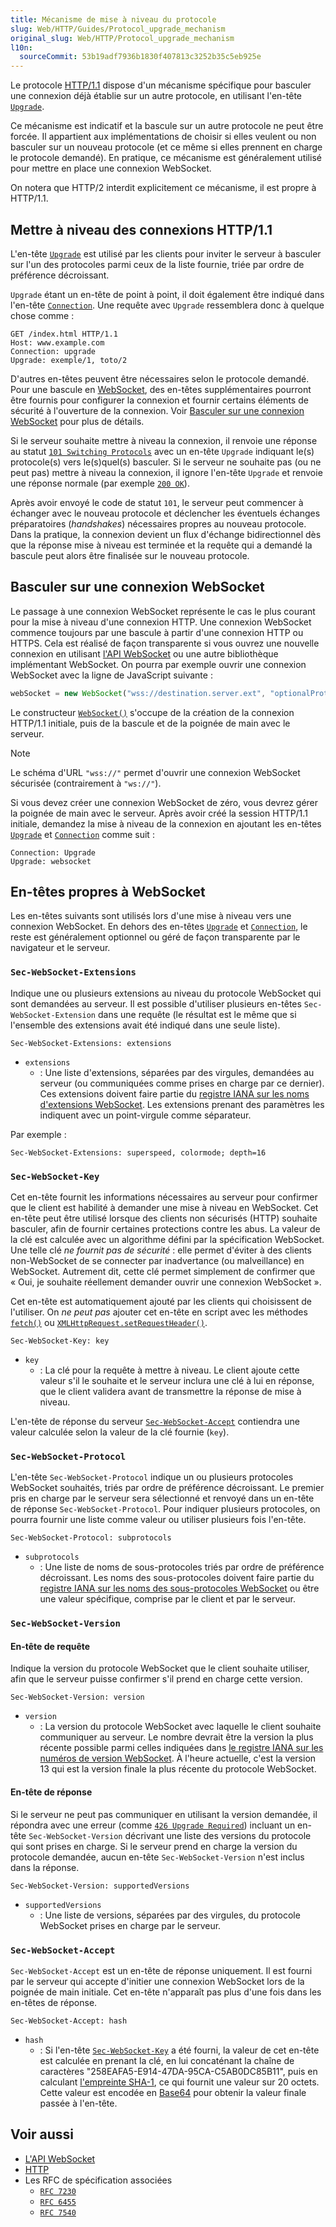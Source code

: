 ```yaml
---
title: Mécanisme de mise à niveau du protocole
slug: Web/HTTP/Guides/Protocol_upgrade_mechanism
original_slug: Web/HTTP/Protocol_upgrade_mechanism
l10n:
  sourceCommit: 53b19adf7936b1830f407813c3252b35c5eb925e
---
```


Le protocole [HTTP/1.1](/fr/docs/Web/HTTP) dispose d'un mécanisme spécifique pour basculer une connexion déjà établie sur un autre protocole, en utilisant l'en-tête [`Upgrade`](/fr/docs/Web/HTTP/Headers/Upgrade).

Ce mécanisme est indicatif et la bascule sur un autre protocole ne peut être forcée. Il appartient aux implémentations de choisir si elles veulent ou non basculer sur un nouveau protocole (et ce même si elles prennent en charge le protocole demandé). En pratique, ce mécanisme est généralement utilisé pour mettre en place une connexion WebSocket.

On notera que HTTP/2 interdit explicitement ce mécanisme, il est propre à HTTP/1.1.

## Mettre à niveau des connexions HTTP/1.1

L'en-tête [`Upgrade`](/fr/docs/Web/HTTP/Headers/Upgrade) est utilisé par les clients pour inviter le serveur à basculer sur l'un des protocoles parmi ceux de la liste fournie, triée par ordre de préférence décroissant.

`Upgrade` étant un en-tête de point à point, il doit également être indiqué dans l'en-tête [`Connection`](/fr/docs/Web/HTTP/Headers/Connection). Une requête avec `Upgrade` ressemblera donc à quelque chose comme&nbsp;:

```http
GET /index.html HTTP/1.1
Host: www.example.com
Connection: upgrade
Upgrade: exemple/1, toto/2
```

D'autres en-têtes peuvent être nécessaires selon le protocole demandé. Pour une bascule en [WebSocket](/fr/docs/Web/API/WebSocket), des en-têtes supplémentaires pourront être fournis pour configurer la connexion et fournir certains éléments de sécurité à l'ouverture de la connexion. Voir [Basculer sur une connexion WebSocket](#basculer_sur_une_connexion_websocket) pour plus de détails.

Si le serveur souhaite mettre à niveau la connexion, il renvoie une réponse au statut [`101 Switching Protocols`](/fr/docs/Web/HTTP/Status/101) avec un en-tête `Upgrade` indiquant le(s) protocole(s) vers le(s)quel(s) basculer. Si le serveur ne souhaite pas (ou ne peut pas) mettre à niveau la connexion, il ignore l'en-tête `Upgrade` et renvoie une réponse normale (par exemple [`200 OK`](/fr/docs/Web/HTTP/Status/200)).

Après avoir envoyé le code de statut `101`, le serveur peut commencer à échanger avec le nouveau protocole et déclencher les éventuels échanges préparatoires (<i lang="en">handshakes</i>) nécessaires propres au nouveau protocole. Dans la pratique, la connexion devient un flux d'échange bidirectionnel dès que la réponse mise à niveau est terminée et la requête qui a demandé la bascule peut alors être finalisée sur le nouveau protocole.

## Basculer sur une connexion WebSocket

Le passage à une connexion WebSocket représente le cas le plus courant pour la mise à niveau d'une connexion HTTP. Une connexion WebSocket commence toujours par une bascule à partir d'une connexion HTTP ou HTTPS. Cela est réalisé de façon transparente si vous ouvrez une nouvelle connexion en utilisant [l'API WebSocket](/fr/docs/Web/API/WebSocket) ou une autre bibliothèque implémentant WebSocket. On pourra par exemple ouvrir une connexion WebSocket avec la ligne de JavaScript suivante&nbsp;:

```js
webSocket = new WebSocket("wss://destination.server.ext", "optionalProtocol");
```

Le constructeur [`WebSocket()`](/fr/docs/Web/API/WebSocket/WebSocket) s'occupe de la création de la connexion HTTP/1.1 initiale, puis de la bascule et de la poignée de main avec le serveur.

> [!NOTE]
> Le schéma d'URL `"wss://"` permet d'ouvrir une connexion WebSocket sécurisée (contrairement à `"ws://"`).

Si vous devez créer une connexion WebSocket de zéro, vous devrez gérer la poignée de main avec le serveur. Après avoir créé la session HTTP/1.1 initiale, demandez la mise à niveau de la connexion en ajoutant les en-têtes [`Upgrade`](/fr/docs/Web/HTTP/Headers/Upgrade) et [`Connection`](/fr/docs/Web/HTTP/Headers/Connection) comme suit&nbsp;:

```http
Connection: Upgrade
Upgrade: websocket
```

## En-têtes propres à WebSocket

Les en-têtes suivants sont utilisés lors d'une mise à niveau vers une connexion WebSocket. En dehors des en-têtes [`Upgrade`](/fr/docs/Web/HTTP/Headers/Upgrade) et [`Connection`](/fr/docs/Web/HTTP/Headers/Connection), le reste est généralement optionnel ou géré de façon transparente par le navigateur et le serveur.

### `Sec-WebSocket-Extensions`

Indique une ou plusieurs extensions au niveau du protocole WebSocket qui sont demandées au serveur. Il est possible d'utiliser plusieurs en-têtes `Sec-WebSocket-Extension` dans une requête (le résultat est le même que si l'ensemble des extensions avait été indiqué dans une seule liste).

```http
Sec-WebSocket-Extensions: extensions
```

- `extensions`
  - : Une liste d'extensions, séparées par des virgules, demandées au serveur (ou communiquées comme prises en charge par ce dernier). Ces extensions doivent faire partie du [registre IANA sur les noms d'extensions WebSocket](https://www.iana.org/assignments/websocket/websocket.xml#extension-name). Les extensions prenant des paramètres les indiquent avec un point-virgule comme séparateur.

Par exemple&nbsp;:

```http
Sec-WebSocket-Extensions: superspeed, colormode; depth=16
```

### `Sec-WebSocket-Key`

Cet en-tête fournit les informations nécessaires au serveur pour confirmer que le client est habilité à demander une mise à niveau en WebSocket. Cet en-tête peut être utilisé lorsque des clients non sécurisés (HTTP) souhaite basculer, afin de fournir certaines protections contre les abus. La valeur de la clé est calculée avec un algorithme défini par la spécification WebSocket. Une telle clé _ne fournit pas de sécurité_&nbsp;: elle permet d'éviter à des clients non-WebSocket de se connecter par inadvertance (ou malveillance) en WebSocket. Autrement dit, cette clé permet simplement de confirmer que «&nbsp;Oui, je souhaite réellement demander ouvrir une connexion WebSocket&nbsp;».

Cet en-tête est automatiquement ajouté par les clients qui choisissent de l'utiliser. On _ne peut pas_ ajouter cet en-tête en script avec les méthodes [`fetch()`](/fr/docs/Web/API/Window/fetch) ou [`XMLHttpRequest.setRequestHeader()`](/fr/docs/Web/API/XMLHttpRequest/setRequestHeader).

```http
Sec-WebSocket-Key: key
```

- `key`
  - : La clé pour la requête à mettre à niveau. Le client ajoute cette valeur s'il le souhaite et le serveur inclura une clé à lui en réponse, que le client validera avant de transmettre la réponse de mise à niveau.

L'en-tête de réponse du serveur [`Sec-WebSocket-Accept`](/fr/docs/Web/HTTP/Headers/Sec-WebSocket-Accept) contiendra une valeur calculée selon la valeur de la clé fournie (`key`).

### `Sec-WebSocket-Protocol`

L'en-tête `Sec-WebSocket-Protocol` indique un ou plusieurs protocoles WebSocket souhaités, triés par ordre de préférence décroissant. Le premier pris en charge par le serveur sera sélectionné et renvoyé dans un en-tête de réponse `Sec-WebSocket-Protocol`. Pour indiquer plusieurs protocoles, on pourra fournir une liste comme valeur ou utiliser plusieurs fois l'en-tête.

```http
Sec-WebSocket-Protocol: subprotocols
```

- `subprotocols`
  - : Une liste de noms de sous-protocoles triés par ordre de préférence décroissant. Les noms des sous-protocoles doivent faire partie du [registre IANA sur les noms des sous-protocoles WebSocket](https://www.iana.org/assignments/websocket/websocket.xml#subprotocol-name) ou être une valeur spécifique, comprise par le client et par le serveur.

### `Sec-WebSocket-Version`

#### En-tête de requête

Indique la version du protocole WebSocket que le client souhaite utiliser, afin que le serveur puisse confirmer s'il prend en charge cette version.

```http
Sec-WebSocket-Version: version
```

- `version`
  - : La version du protocole WebSocket avec laquelle le client souhaite communiquer au serveur. Le nombre devrait être la version la plus récente possible parmi celles indiquées dans [le registre IANA sur les numéros de version WebSocket](https://www.iana.org/assignments/websocket/websocket.xml#version-number). À l'heure actuelle, c'est la version 13 qui est la version finale la plus récente du protocole WebSocket.

#### En-tête de réponse

Si le serveur ne peut pas communiquer en utilisant la version demandée, il répondra avec une erreur (comme [`426 Upgrade Required`](/fr/docs/Web/HTTP/Status/426)) incluant un en-tête `Sec-WebSocket-Version` décrivant une liste des versions du protocole qui sont prises en charge. Si le serveur prend en charge la version du protocole demandée, aucun en-tête `Sec-WebSocket-Version` n'est inclus dans la réponse.

```http
Sec-WebSocket-Version: supportedVersions
```

- `supportedVersions`
  - : Une liste de versions, séparées par des virgules, du protocole WebSocket prises en charge par le serveur.

### `Sec-WebSocket-Accept`

`Sec-WebSocket-Accept` est un en-tête de réponse uniquement. Il est fourni par le serveur qui accepte d'initier une connexion WebSocket lors de la poignée de main initiale. Cet en-tête n'apparaît pas plus d'une fois dans les en-têtes de réponse.

```http
Sec-WebSocket-Accept: hash
```

- `hash`
  - : Si l'en-tête [`Sec-WebSocket-Key`](/fr/docs/Web/HTTP/Headers/Sec-WebSocket-Key) a été fourni, la valeur de cet en-tête est calculée en prenant la clé, en lui concaténant la chaîne de caractères "258EAFA5-E914-47DA-95CA-C5AB0DC85B11", puis en calculant [l'empreinte SHA-1](https://fr.wikipedia.org/wiki/SHA-1), ce qui fournit une valeur sur 20 octets. Cette valeur est encodée en [Base64](/fr/docs/Glossary/Base64) pour obtenir la valeur finale passée à l'en-tête.

## Voir aussi

- [L'API WebSocket](/fr/docs/Web/API/WebSocket)
- [HTTP](/fr/docs/Web/HTTP)
- Les RFC de spécification associées
  - [`RFC 7230`](https://datatracker.ietf.org/doc/html/rfc7230)
  - [`RFC 6455`](https://datatracker.ietf.org/doc/html/rfc6455)
  - [`RFC 7540`](https://datatracker.ietf.org/doc/html/rfc7540)
